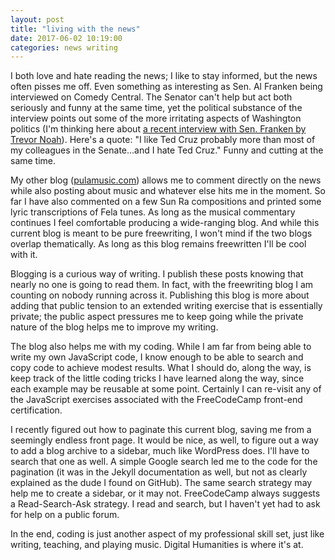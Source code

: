```yaml
---
layout: post
title: "living with the news"
date: 2017-06-02 10:19:00
categories: news writing
---
```


I both love and hate reading the news; I like to stay informed, but the news often pisses me off. Even something as interesting as Sen. Al Franken being interviewed on Comedy Central. The Senator can't help but act both seriously and funny at the same time, yet the political substance of the interview points out some of the more irritating aspects of Washington politics (I'm thinking here about <a href="http://www.huffingtonpost.com/entry/al-franken-daily-show_us_59310c8ae4b0c242ca22b661" target="_blank">a recent interview with Sen. Franken by Trevor Noah</a>). Here's a quote: "I like Ted Cruz probably more than most of my colleagues in the Senate...and I hate Ted Cruz." Funny and cutting at the same time.

My other blog (<a href="http://www.pulamusic.com" target="_blank">pulamusic.com</a>) allows me to comment directly on the news while also posting about music and whatever else hits me in the moment. So far I have also commented on a few Sun Ra compositions and printed some lyric transcriptions of Fela tunes. As long as the musical commentary continues I feel comfortable producing a wide-ranging blog. And while this current blog is meant to be pure freewriting, I won't mind if the two blogs overlap thematically. As long as this blog remains freewritten I'll be cool with it.

Blogging is a curious way of writing. I publish these posts knowing that nearly no one is going to read them. In fact, with the freewriting blog I am counting on nobody running across it. Publishing this blog is more about adding that public tension to an extended writing exercise that is essentially private; the public aspect pressures me to keep going while the private nature of the blog helps me to improve my writing.

The blog also helps me with my coding. While I am far from being able to write my own JavaScript code, I know enough to be able to search and copy code to achieve modest results. What I should do, along the way, is keep track of the little coding tricks I have learned along the way, since each example may be reusable at some point. Certainly I can re-visit any of the JavaScript exercises associated with the FreeCodeCamp front-end certification.

I recently figured out how to paginate this current blog, saving me from a seemingly endless front page. It would be nice, as well, to figure out a way to add a blog archive to a sidebar, much like WordPress does. I'll have to search that one as well. A simple Google search led me to the code for the pagination (it was in the Jekyll documentation as well, but not as clearly explained as the dude I found on GitHub). The same search strategy may help me to create a sidebar, or it may not. FreeCodeCamp always suggests a Read-Search-Ask strategy. I read and search, but I haven't yet had to ask for help on a public forum.

In the end, coding is just another aspect of my professional skill set, just like writing, teaching, and playing music. Digital Humanities is where it's at.
